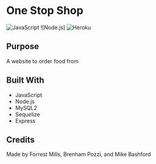 # One Stop Shop
![JavaScript](https://img.shields.io/badge/JavaScript-F7DF1E?style=for-the-badge&logo=javascript&logoColor=black)
![Node.js]
![Heroku](https://img.shields.io/badge/Heroku-430098?style=for-the-badge&logo=heroku&logoColor=white)
## Purpose

A website to order food from

## Built With

- JavaScript
- Node.js
- MySQL2
- Sequelize
- Express

## Credits

Made by Forrest Mills, Brenham Pozzi, and Mike Bashford
